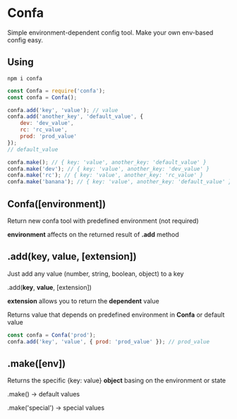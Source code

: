 # Confa
Simple environment-dependent config tool.
Make your own env-based config easy.


## Using

```npm i confa```

```javascript
const Confa = require('confa');
const confa = Confa();

confa.add('key', 'value'); // value
confa.add('another_key', 'default_value', {
	dev: 'dev_value',
	rc: 'rc_value',
	prod: 'prod_value'
});
// default_value

confa.make(); // { key: 'value', another_key: 'default_value' }
confa.make('dev'); // { key: 'value', another_key: 'dev_value' }
confa.make('rc'); // { key: 'value', another_key: 'rc_value' }
confa.make('banana'); // { key: 'value', another_key: 'default_value' }
```

## Confa([environment])
Return new confa tool with predefined environment (not required)

**environment** affects on the returned result of **.add** method


## .add(key, value, [extension])
Just add any value (number, string, boolean, object) to a key

.add(**key**, **value**, [extension])

**extension** allows you to return the **dependent** value

Returns value that depends on predefined environment in **Confa** or default value
```javascript
const confa = Confa('prod');
confa.add('key', 'value', { prod: 'prod_value' }); // prod_value
```

## .make([env])

Returns the specific {key: value} **object** basing on the environment or state

.make() -> default values

.make('special') -> special values